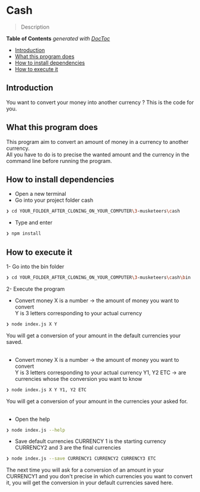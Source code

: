 ﻿# Cash

> Description

<!-- START doctoc generated TOC please keep comment here to allow auto update -->
<!-- DON'T EDIT THIS SECTION, INSTEAD RE-RUN doctoc TO UPDATE -->
**Table of Contents**  *generated with [DocToc](https://github.com/thlorenz/doctoc)*

- [Introduction](#introduction)
- [What this program does](#what-this-program-does)
- [How to install dependencies](#how-to-install-dependencies)
- [How to execute it](#how-to-execute-it)

<!-- END doctoc generated TOC please keep comment here to allow auto update -->

## Introduction
You want to convert your money into another currency ? This is the code for you.


## What this program does
This program aim to convert an amount of money in a currency to another currency. <br/>
All you have to do is to precise the wanted amount and the currency in the command line before running the program.


## How to install dependencies
* Open a new terminal
* Go into your project folder cash
```sh
❯ cd YOUR_FOLDER_AFTER_CLONING_ON_YOUR_COMPUTER\3-musketeers\cash
```
* Type and enter
```sh
❯ npm install
```


## How to execute it
1- Go into the bin folder
```sh
❯ cd YOUR_FOLDER_AFTER_CLONING_ON_YOUR_COMPUTER\3-musketeers\cash\bin
```
2- Execute the program
* Convert money
X is a number -> the amount of money you want to convert <br/>
Y is 3 letters corresponding to your actual currency
```sh
❯ node index.js X Y
```
You will get a conversion of your amount in the default currencies your saved.<br/><br/>
* Convert money
X is a number -> the amount of money you want to convert <br/>
Y is 3 letters corresponding to your actual currency
Y1, Y2 ETC -> are currencies whose the conversion you want to know
```sh
❯ node index.js X Y Y1, Y2 ETC
```
You will get a conversion of your amount in the currencies your asked for.<br/><br/>
* Open the help
```sh
❯ node index.js --help
```
* Save default currencies
CURRENCY 1 is the starting currency <br/>
CURRENCY2 and 3 are the final currencies
```sh
❯ node index.js --save CURRENCY1 CURRENCY2 CURRENCY3 ETC
```
The next time you will ask for a conversion of an amount in your CURRENCY1 and you don't precise in which currencies you want to convert it, you will get the conversion in your default currencies saved here.